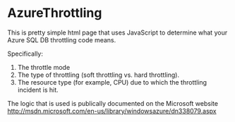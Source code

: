 AzureThrottling
===============

This is pretty simple html page that uses JavaScript to determine what your Azure SQL DB throttling code means. 

Specifically: 
1. The throttle mode
2. The type of throttling (soft throttling vs. hard throttling).
2. The resource type (for example, CPU) due to which the throttling incident is hit.

The logic that is used is publically documented on the Microsoft website
http://msdn.microsoft.com/en-us/library/windowsazure/dn338079.aspx

